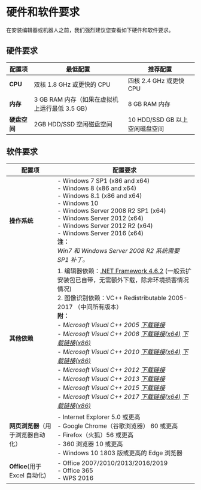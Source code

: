  # 硬件和软件要求

在安装编辑器或机器人之前，我们强烈建议您查看如下硬件和软件要求。

## 硬件要求

 配置项| 最低配置 | 推荐配置
---------|----------|---------
 **CPU** | 双核 1.8 GHz 或更快的 CPU | 四核 2.4 GHz 或更快 CPU
 **内存** | 3 GB RAM 内存（如果在虚拟机上运行最低 3.5 GB） | 8 GB RAM 内存
 **硬盘空间** | 2GB HDD/SSD 空闲磁盘空间 | 10 HDD/SSD GB 以上空闲磁盘空间

## 软件要求

 配置项| 配置要求
---------|----------
 **操作系统** | - Windows 7 SP1 (x86 and x64)</br>- Windows 8 (x86 and x64)</br>- Windows 8.1 (x86 and x64)</br>- Windows 10 </br>- Windows Server 2008 R2 SP1 (x64)</br>- Windows Server 2012 (x64)</br>- Windows Server 2012 R2 (x64)</br>- Windows Server 2016 (x64)</br> **注：** </br> _Win7 和 Windows Server 2008 R2 系统需要 SP1 补丁。_
 **其他依赖** |1. 编辑器依赖：[.NET Framework 4.6.2](http://go.microsoft.com/fwlink/?linkid=780600) (一般云扩安装包已自带，无需额外下载，除非环境损害情况情况) </br>2. 图像识别依赖：VC++ Redistributable 2005-2017 （中间所有版本）</br>**附：**</br>_- Microsoft Visual C++ 2005 [下载链接](https://www.microsoft.com/zh-CN/download/details.aspx?id=26347) </br> - Microsoft Visual C++ 2008 [下载链接(x64)](https://www.microsoft.com/zh-CN/download/details.aspx?id=15336) [下载链接(x86)](https://www.microsoft.com/zh-CN/download/details.aspx?id=29) </br> - Microsoft Visual C++ 2010 [下载链接(x64)](https://www.microsoft.com/en-us/download/details.aspx?id=13523) [下载链接(x86)](https://www.microsoft.com/en-us/download/details.aspx?id=8328) </br> - Microsoft Visual C++ 2012 [下载链接](https://www.microsoft.com/en-us/download/details.aspx?id=30679) </br>  - Microsoft Visual C++ 2013 [下载链接](https://www.microsoft.com/zh-CN/download/details.aspx?id=40784) </br>     - Microsoft Visual C++ 2015 [下载链接](https://www.microsoft.com/en-us/download/details.aspx?id=48145) </br>    - Microsoft Visual C++ 2017 [下载链接(x64)](https://go.microsoft.com/fwlink/?LinkId=746572) [下载链接(x86)](https://go.microsoft.com/fwlink/?LinkId=746571)_
**网页浏览器**（用于浏览器自动化）|- Internet Explorer 5.0 或更高 </br>- Google Chrome（谷歌浏览器） 60 或更高 </br>- Firefox（火狐）56 或更高 </br>- 360 浏览器 10 或更高 </br>- Windows 10 1803 版或更高的 Edge 浏览器
**Office**(用于 Excel 自动化)|- Office 2007/2010/2013/2016/2019 </br>- Office 365 </br>- WPS 2016
